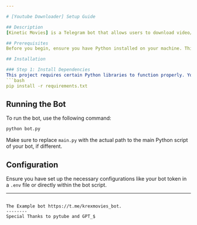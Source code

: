 ```yaml
---

# [Youtube Downloader] Setup Guide

## Description
[Kinetic Movies] is a Telegram bot that allows users to download video/audio files and provides direct movie download links. This bot uses the `pytube` library to facilitate downloads from video-sharing websites.

## Prerequisites
Before you begin, ensure you have Python installed on your machine. This bot is tested with Python 3.8+. You can download Python from [python.org](https://www.python.org/downloads/).

## Installation

### Step 1: Install Dependencies
This project requires certain Python libraries to function properly. You can install all required dependencies with the following command:
```bash
pip install -r requirements.txt
```

## Running the Bot

To run the bot, use the following command:
```bash
python bot.py
```

Make sure to replace `main.py` with the actual path to the main Python script of your bot, if different.

## Configuration
Ensure you have set up the necessary configurations like your bot token in a `.env` file or directly within the bot script.

---
```

The Example bot https://t.me/krexmovies_bot. 
--------
Special Thanks to pytube and GPT_$
